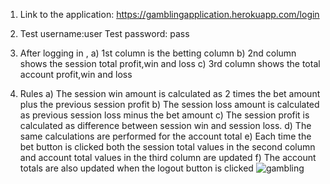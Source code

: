 1. Link to the application:
   https://gamblingapplication.herokuapp.com/login
   
2. Test username:user
   Test password: pass

3. After logging in ,
	a) 1st column is the betting column
	b) 2nd column shows the session total profit,win and loss 
	c) 3rd column shows the total account profit,win and loss

4. Rules
	a) The session win amount is calculated as 2 times the bet amount plus the previous session profit
	b) The session loss	amount is calculated as previous session loss minus the bet amount
	c) The session profit is calculated as difference between session win and session loss.
	d) The same calculations are performed for the account total
	e) Each time the bet button is clicked both the session total values in the second column and account total values in the third column are updated
	f) The account totals are also updated when the logout button is clicked
![gambling](https://user-images.githubusercontent.com/22544164/88498307-9e2c9080-cf77-11ea-866c-cd528289ed06.jpg)	
	

